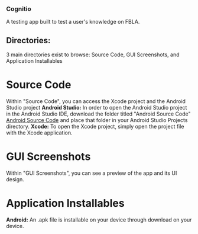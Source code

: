 ### Cognitio
A testing app built to test a user's knowledge on FBLA.
## Directories:
3 main directories exist to browse: Source Code, GUI Screenshots, and Application Installables
# Source Code
Within "Source Code", you can access the Xcode project and the Android Studio project
**Android Studio:** In order to open the Android Studio project in the Android Studio IDE, download the folder titled "Android Source Code" [Android Source Code](https://github.com/SreeniketanKosuri/Cognitio/tree/master/Source%20Code/) and place that folder in your Android Studio Projects directory.
**Xcode:** To open the Xcode project, simply open the project file with the Xcode application.
# GUI Screenshots
Within "GUI Screenshots", you can see a preview of the app and its UI design.
# Application Installables
**Android:** An .apk file is installable on your device through download on your device.